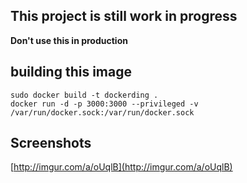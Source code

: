 ## This project is still work in progress
**Don't use this in production**

## building this image
    sudo docker build -t dockerding .
    docker run -d -p 3000:3000 --privileged -v /var/run/docker.sock:/var/run/docker.sock

## Screenshots
[http://imgur.com/a/oUqlB](http://imgur.com/a/oUqlB)